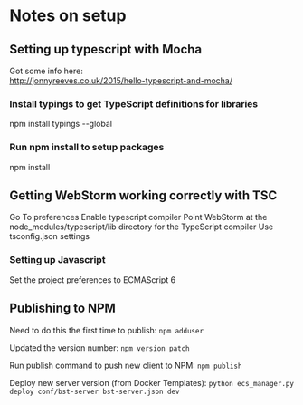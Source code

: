 # Notes on setup

## Setting up typescript with Mocha
Got some info here:  
http://jonnyreeves.co.uk/2015/hello-typescript-and-mocha/

### Install typings to get TypeScript definitions for libraries
npm install typings --global

### Run npm install to setup packages
npm install

## Getting WebStorm working correctly with TSC
Go To preferences
Enable typescript compiler
Point WebStorm at the node_modules/typescript/lib directory for the TypeScript compiler
Use tsconfig.json settings

### Setting up Javascript
Set the project preferences to ECMAScript 6

## Publishing to NPM
Need to do this the first time to publish:
`npm adduser`

Updated the version number:
`npm version patch`

Run publish command to push new client to NPM:
`npm publish`

Deploy new server version (from Docker Templates):
`python ecs_manager.py deploy conf/bst-server bst-server.json dev`



